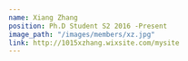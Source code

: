 ```yaml
---
name: Xiang Zhang
position: Ph.D Student S2 2016 -Present
image_path: "/images/members/xz.jpg"
link: http://1015xzhang.wixsite.com/mysite
---
```

